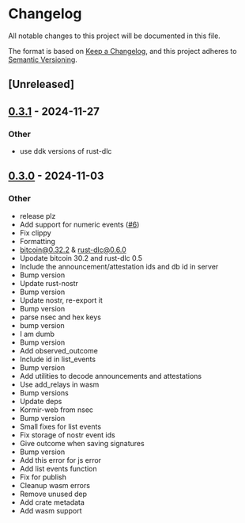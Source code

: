 # Changelog

All notable changes to this project will be documented in this file.

The format is based on [Keep a Changelog](https://keepachangelog.com/en/1.0.0/),
and this project adheres to [Semantic Versioning](https://semver.org/spec/v2.0.0.html).

## [Unreleased]

## [0.3.1](https://github.com/bennyhodl/kormir/compare/kormir-wasm-v0.3.0...kormir-wasm-v0.3.1) - 2024-11-27

### Other

- use ddk versions of rust-dlc

## [0.3.0](https://github.com/bennyhodl/kormir/releases/tag/kormir-wasm-v0.3.0) - 2024-11-03

### Other

- release plz
- Add support for numeric events ([#6](https://github.com/bennyhodl/kormir/pull/6))
- Fix clippy
- Formatting
- bitcoin@0.32.2 & rust-dlc@0.6.0
- Upodate bitcoin 30.2 and rust-dlc 0.5
- Include the announcement/attestation ids and db id in server
- Bump version
- Update rust-nostr
- Bump version
- Update nostr, re-export it
- Bump version
- parse nsec and hex keys
- bump version
- I am dumb
- Bump version
- Add observed_outcome
- Include id in list_events
- Bump version
- Add utilities to decode announcements and attestations
- Use add_relays in wasm
- Bump versions
- Update deps
- Kormir-web from nsec
- Bump version
- Small fixes for list events
- Fix storage of nostr event ids
- Give outcome when saving signatures
- Bump version
- Add this error for js error
- Add list events function
- Fix for publish
- Cleanup wasm errors
- Remove unused dep
- Add crate metadata
- Add wasm support
